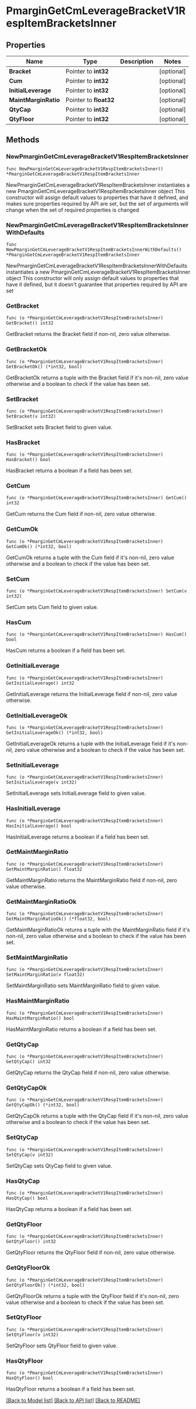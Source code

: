 # PmarginGetCmLeverageBracketV1RespItemBracketsInner

## Properties

Name | Type | Description | Notes
------------ | ------------- | ------------- | -------------
**Bracket** | Pointer to **int32** |  | [optional] 
**Cum** | Pointer to **int32** |  | [optional] 
**InitialLeverage** | Pointer to **int32** |  | [optional] 
**MaintMarginRatio** | Pointer to **float32** |  | [optional] 
**QtyCap** | Pointer to **int32** |  | [optional] 
**QtyFloor** | Pointer to **int32** |  | [optional] 

## Methods

### NewPmarginGetCmLeverageBracketV1RespItemBracketsInner

`func NewPmarginGetCmLeverageBracketV1RespItemBracketsInner() *PmarginGetCmLeverageBracketV1RespItemBracketsInner`

NewPmarginGetCmLeverageBracketV1RespItemBracketsInner instantiates a new PmarginGetCmLeverageBracketV1RespItemBracketsInner object
This constructor will assign default values to properties that have it defined,
and makes sure properties required by API are set, but the set of arguments
will change when the set of required properties is changed

### NewPmarginGetCmLeverageBracketV1RespItemBracketsInnerWithDefaults

`func NewPmarginGetCmLeverageBracketV1RespItemBracketsInnerWithDefaults() *PmarginGetCmLeverageBracketV1RespItemBracketsInner`

NewPmarginGetCmLeverageBracketV1RespItemBracketsInnerWithDefaults instantiates a new PmarginGetCmLeverageBracketV1RespItemBracketsInner object
This constructor will only assign default values to properties that have it defined,
but it doesn't guarantee that properties required by API are set

### GetBracket

`func (o *PmarginGetCmLeverageBracketV1RespItemBracketsInner) GetBracket() int32`

GetBracket returns the Bracket field if non-nil, zero value otherwise.

### GetBracketOk

`func (o *PmarginGetCmLeverageBracketV1RespItemBracketsInner) GetBracketOk() (*int32, bool)`

GetBracketOk returns a tuple with the Bracket field if it's non-nil, zero value otherwise
and a boolean to check if the value has been set.

### SetBracket

`func (o *PmarginGetCmLeverageBracketV1RespItemBracketsInner) SetBracket(v int32)`

SetBracket sets Bracket field to given value.

### HasBracket

`func (o *PmarginGetCmLeverageBracketV1RespItemBracketsInner) HasBracket() bool`

HasBracket returns a boolean if a field has been set.

### GetCum

`func (o *PmarginGetCmLeverageBracketV1RespItemBracketsInner) GetCum() int32`

GetCum returns the Cum field if non-nil, zero value otherwise.

### GetCumOk

`func (o *PmarginGetCmLeverageBracketV1RespItemBracketsInner) GetCumOk() (*int32, bool)`

GetCumOk returns a tuple with the Cum field if it's non-nil, zero value otherwise
and a boolean to check if the value has been set.

### SetCum

`func (o *PmarginGetCmLeverageBracketV1RespItemBracketsInner) SetCum(v int32)`

SetCum sets Cum field to given value.

### HasCum

`func (o *PmarginGetCmLeverageBracketV1RespItemBracketsInner) HasCum() bool`

HasCum returns a boolean if a field has been set.

### GetInitialLeverage

`func (o *PmarginGetCmLeverageBracketV1RespItemBracketsInner) GetInitialLeverage() int32`

GetInitialLeverage returns the InitialLeverage field if non-nil, zero value otherwise.

### GetInitialLeverageOk

`func (o *PmarginGetCmLeverageBracketV1RespItemBracketsInner) GetInitialLeverageOk() (*int32, bool)`

GetInitialLeverageOk returns a tuple with the InitialLeverage field if it's non-nil, zero value otherwise
and a boolean to check if the value has been set.

### SetInitialLeverage

`func (o *PmarginGetCmLeverageBracketV1RespItemBracketsInner) SetInitialLeverage(v int32)`

SetInitialLeverage sets InitialLeverage field to given value.

### HasInitialLeverage

`func (o *PmarginGetCmLeverageBracketV1RespItemBracketsInner) HasInitialLeverage() bool`

HasInitialLeverage returns a boolean if a field has been set.

### GetMaintMarginRatio

`func (o *PmarginGetCmLeverageBracketV1RespItemBracketsInner) GetMaintMarginRatio() float32`

GetMaintMarginRatio returns the MaintMarginRatio field if non-nil, zero value otherwise.

### GetMaintMarginRatioOk

`func (o *PmarginGetCmLeverageBracketV1RespItemBracketsInner) GetMaintMarginRatioOk() (*float32, bool)`

GetMaintMarginRatioOk returns a tuple with the MaintMarginRatio field if it's non-nil, zero value otherwise
and a boolean to check if the value has been set.

### SetMaintMarginRatio

`func (o *PmarginGetCmLeverageBracketV1RespItemBracketsInner) SetMaintMarginRatio(v float32)`

SetMaintMarginRatio sets MaintMarginRatio field to given value.

### HasMaintMarginRatio

`func (o *PmarginGetCmLeverageBracketV1RespItemBracketsInner) HasMaintMarginRatio() bool`

HasMaintMarginRatio returns a boolean if a field has been set.

### GetQtyCap

`func (o *PmarginGetCmLeverageBracketV1RespItemBracketsInner) GetQtyCap() int32`

GetQtyCap returns the QtyCap field if non-nil, zero value otherwise.

### GetQtyCapOk

`func (o *PmarginGetCmLeverageBracketV1RespItemBracketsInner) GetQtyCapOk() (*int32, bool)`

GetQtyCapOk returns a tuple with the QtyCap field if it's non-nil, zero value otherwise
and a boolean to check if the value has been set.

### SetQtyCap

`func (o *PmarginGetCmLeverageBracketV1RespItemBracketsInner) SetQtyCap(v int32)`

SetQtyCap sets QtyCap field to given value.

### HasQtyCap

`func (o *PmarginGetCmLeverageBracketV1RespItemBracketsInner) HasQtyCap() bool`

HasQtyCap returns a boolean if a field has been set.

### GetQtyFloor

`func (o *PmarginGetCmLeverageBracketV1RespItemBracketsInner) GetQtyFloor() int32`

GetQtyFloor returns the QtyFloor field if non-nil, zero value otherwise.

### GetQtyFloorOk

`func (o *PmarginGetCmLeverageBracketV1RespItemBracketsInner) GetQtyFloorOk() (*int32, bool)`

GetQtyFloorOk returns a tuple with the QtyFloor field if it's non-nil, zero value otherwise
and a boolean to check if the value has been set.

### SetQtyFloor

`func (o *PmarginGetCmLeverageBracketV1RespItemBracketsInner) SetQtyFloor(v int32)`

SetQtyFloor sets QtyFloor field to given value.

### HasQtyFloor

`func (o *PmarginGetCmLeverageBracketV1RespItemBracketsInner) HasQtyFloor() bool`

HasQtyFloor returns a boolean if a field has been set.


[[Back to Model list]](../README.md#documentation-for-models) [[Back to API list]](../README.md#documentation-for-api-endpoints) [[Back to README]](../README.md)


